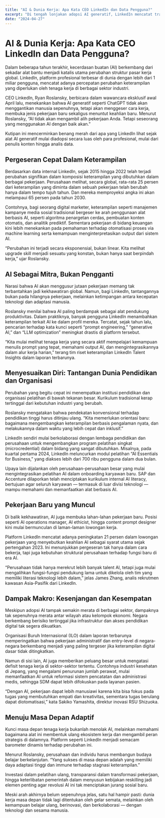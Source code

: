 ```yaml
---
title: "AI & Dunia Kerja: Apa Kata CEO LinkedIn dan Data Pengguna?"
excerpt: "Di tengah lonjakan adopsi AI generatif, LinkedIn mencatat transformasi besar dalam kebutuhan keterampilan dan pola rekrutmen. Ryan Roslansky, CEO LinkedIn, mengungkap bagaimana AI mengubah cara kita bekerja dan belajar."
date: "2024-04-27"
---
```


# AI & Dunia Kerja: Apa Kata CEO LinkedIn dan Data Pengguna?

Dalam beberapa tahun terakhir, kecerdasan buatan (AI) berkembang dari sekadar alat bantu menjadi katalis utama perubahan struktur pasar kerja global. LinkedIn, platform profesional terbesar di dunia dengan lebih dari 1 miliar pengguna, mencatat adanya percepatan perubahan keterampilan yang diperlukan oleh tenaga kerja di berbagai sektor industri.

CEO LinkedIn, Ryan Roslansky, berbicara dalam wawancara eksklusif awal April lalu, menekankan bahwa AI generatif seperti ChatGPT tidak akan menggantikan manusia sepenuhnya, tetapi akan menggeser cara kerja, membuka jenis pekerjaan baru sekaligus menuntut keahlian baru. Menurut Roslansky, “AI tidak akan mengambil alih pekerjaan Anda. Tetapi seseorang yang menggunakan AI dengan baik akan.”

Kutipan ini mencerminkan benang merah dari apa yang LinkedIn lihat sejak alat AI generatif mulai diadopsi secara luas oleh para profesional, mulai dari penulis konten hingga analis data.

## Pergeseran Cepat Dalam Keterampilan

Berdasarkan data internal LinkedIn, sejak 2015 hingga 2022 telah terjadi perubahan signifikan dalam komposisi keterampilan yang dibutuhkan dalam berbagai pekerjaan. Perusahaan melihat, secara global, rata-rata 25 persen dari keterampilan yang diminta dalam sebuah pekerjaan telah berubah hanya dalam tempo tujuh tahun. Dan mereka memproyeksi angka ini akan melampaui 65 persen pada tahun 2030.

Contohnya, bagi seorang digital marketer, keterampilan seperti manajemen kampanye media sosial tradisional bergeser ke arah penggunaan alat berbasis AI, seperti algoritma penargetan cerdas, pembuatan konten otomatis, dan analitik prediktif. Sementara pekerjaan di bidang keuangan kini lebih menekankan pada pemahaman terhadap otomatisasi proses via machine learning serta kemampuan menginterpretasikan output dari sistem AI.

“Perubahan ini terjadi secara eksponensial, bukan linear. Kita melihat upgrade skill menjadi sesuatu yang konstan, bukan hanya saat berpindah kerja,” ujar Roslansky.

## AI Sebagai Mitra, Bukan Pengganti

Narasi bahwa AI akan menggusur jutaan pekerjaan memang tak terbantahkan jadi kekhawatiran global. Namun, bagi LinkedIn, tantangannya bukan pada hilangnya pekerjaan, melainkan ketimpangan antara kecepatan teknologi dan adaptasi manusia.

Roslansky menilai bahwa AI paling berdampak sebagai alat pendukung produktivitas. Dalam praktiknya, banyak pengguna LinkedIn menambahkan keterampilan terkait AI ke dalam profil mereka. Tercatat, sejak tahun lalu, pencarian terhadap kata kunci seperti “prompt engineering,” “generative AI,” dan “LLM optimization” meningkat drastis di platform tersebut.

“Kita mulai melihat tenaga kerja yang secara aktif mempelajari kemampuan menulis prompt yang tepat, memahami output AI, dan mengintegrasikannya dalam alur kerja harian,” terang tim riset keterampilan LinkedIn Talent Insights dalam laporan terbarunya.

## Menyesuaikan Diri: Tantangan Dunia Pendidikan dan Organisasi

Perubahan yang begitu cepat ini menempatkan institusi pendidikan dan organisasi pelatihan di bawah tekanan besar. Kurikulum tradisional kerap tertinggal dari kebutuhan industri yang berubah.

Roslansky mengatakan bahwa pendekatan konvensional terhadap pendidikan tinggi harus ditinjau ulang. “Kita memerlukan orientasi baru: bagaimana mengembangkan keterampilan berbasis pengalaman nyata, dan melakukannya dalam waktu yang lebih cepat dan inklusif.”

LinkedIn sendiri mulai berkolaborasi dengan lembaga pendidikan dan perusahaan untuk mengembangkan program pelatihan singkat (microcredential) dalam bidang yang sangat dibutuhkan. Misalnya, pada kuartal pertama 2024, LinkedIn meluncurkan modul pelatihan “AI Essentials for Business,” yang diakses lebih dari 700 ribu pengguna dalam dua bulan.

Upaya lain dijalankan oleh perusahaan-perusahaan besar yang mulai mengintegrasikan pelatihan AI dalam onboarding karyawan baru. SAP dan Accenture dilaporkan telah menciptakan kurikulum internal AI literacy, bertujuan agar seluruh karyawan — termasuk di luar divisi teknologi — mampu memahami dan memanfaatkan alat berbasis AI.

## Pekerjaan Baru yang Muncul

Di balik kekhawatiran, AI juga membuka lahan-lahan pekerjaan baru. Posisi seperti AI operations manager, AI ethicist, hingga content prompt designer kini mulai bermunculan di laman-laman lowongan kerja.

Platform LinkedIn mencatat adanya peningkatan 21 persen dalam lowongan pekerjaan yang menyebutkan keahlian AI sebagai syarat utama sejak pertengahan 2023. Ini menunjukkan pergeseran tak hanya dalam cara bekerja, tapi juga kebutuhan struktural perusahaan terhadap fungsi baru di era AI.

“Perusahaan tidak hanya merekrut lebih banyak talent AI, tetapi juga mulai mengalihkan fungsi-fungsi pendukung lama untuk dikelola oleh tim yang memiliki literasi teknologi lebih dalam,” jelas James Zhang, analis rekrutmen kawasan Asia-Pasifik dari LinkedIn.

## Dampak Makro: Kesenjangan dan Kesempatan

Meskipun adopsi AI tampak semakin merata di berbagai sektor, dampaknya tak sepenuhnya merata antar wilayah atau kelompok ekonomi. Negara berkembang berisiko tertinggal jika infrastruktur dan akses pendidikan digital tak segera dikuatkan.

Organisasi Buruh Internasional (ILO) dalam laporan terbarunya memperingatkan bahwa pekerjaan administratif dan entry-level di negara-negara berkembang menjadi yang paling tergeser jika keterampilan digital dasar tidak ditingkatkan.

Namun di sisi lain, AI juga memberikan peluang besar untuk mengatasi defisit tenaga kerja di sektor-sektor tertentu. Contohnya industri kesehatan di Jepang, yang mengalami penurunan jumlah perawat, mulai memanfaatkan AI untuk reformasi sistem pencatatan dan administrasi medis, sehingga SDM dapat lebih difokuskan pada layanan pasien.

“Dengan AI, pekerjaan dapat lebih manusiawi karena kita bisa fokus pada tugas yang membutuhkan empati dan kreativitas, sementara tugas berulang dapat diotomatisasi,” kata Sakiko Yamashita, direktur inovasi RSU Shizuoka.

## Menuju Masa Depan Adaptif

Kunci masa depan tenaga kerja bukanlah menolak AI, melainkan memahami bagaimana alat ini membentuk ulang ekosistem kerja dan mengambil peran strategis di dalamnya. Platform seperti LinkedIn menjadi semacam barometer dinamis terhadap perubahan ini.

Menurut Roslansky, perusahaan dan individu harus membangun budaya belajar berkelanjutan. “Yang sukses di masa depan adalah yang memiliki daya adaptasi tinggi dan immune terhadap stagnasi keterampilan.”

Investasi dalam pelatihan ulang, transparansi dalam transformasi pekerjaan, hingga keterlibatan pemerintah dalam menyusun kebijakan reskilling jadi elemen penting agar revolusi AI ini tak menciptakan jurang sosial baru.

Meski arah akhirnya belum sepenuhnya jelas, satu hal hampir pasti: dunia kerja masa depan tidak lagi ditentukan oleh gelar semata, melainkan oleh kemampuan belajar ulang, berinovasi, dan berkolaborasi — dengan teknologi dan sesama manusia.